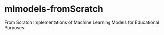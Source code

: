 # mlmodels-fromScratch
From Scratch Implementations of Machine Learning Models for Educational Purposes

